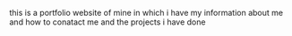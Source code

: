 this is a portfolio website of mine in which i have my information about me and how to conatact me and the projects i have done
